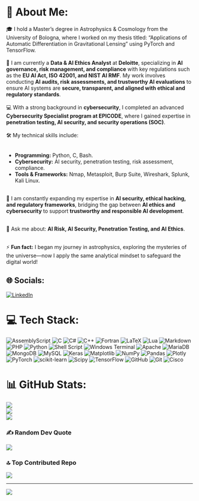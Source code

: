 # 💫 About Me:
🎓 I hold a Master’s degree in Astrophysics & Cosmology from the University of Bologna, where I worked on my thesis titled: “Applications of Automatic Differentiation in Gravitational Lensing” using PyTorch and TensorFlow.<br><br>🔐 I am currently a **Data & AI Ethics Analyst** at **Deloitte**, specializing in **AI governance, risk management, and compliance** with key regulations such as the **EU AI Act, ISO 42001, and NIST AI RMF**. My work involves conducting **AI audits, risk assessments, and trustworthy AI evaluations** to ensure AI systems are **secure, transparent, and aligned with ethical and regulatory standards**.<br><br>💻 With a strong background in **cybersecurity**, I completed an advanced **Cybersecurity Specialist program at EPICODE**, where I gained expertise in **penetration testing, AI security, and security operations (SOC)**.<br><br>🛠️ My technical skills include:<br><br>  
* **Programming:** Python, C, Bash.<br>
* **Cybersecurity:** AI security, penetration testing, risk assessment, compliance.<br>
* **Tools & Frameworks:** Nmap, Metasploit, Burp Suite, Wireshark, Splunk, Kali Linux.<br><br>  

🌱 I am constantly expanding my expertise in **AI security, ethical hacking, and regulatory frameworks**, bridging the gap between **AI ethics and cybersecurity** to support **trustworthy and responsible AI development**.<br><br>  

💬 Ask me about: **AI Risk, AI Security, Penetration Testing, and AI Ethics**.<br><br>  

⚡ **Fun fact:** I began my journey in astrophysics, exploring the mysteries of the universe—now I apply the same analytical mindset to safeguard the digital world!


## 🌐 Socials:
[![LinkedIn](https://img.shields.io/badge/LinkedIn-%230077B5.svg?logo=linkedin&logoColor=white)](https://linkedin.com/in/simonelaporta) 

# 💻 Tech Stack:
![AssemblyScript](https://img.shields.io/badge/assembly%20script-%23000000.svg?style=plastic&logo=assemblyscript&logoColor=white) ![C](https://img.shields.io/badge/c-%2300599C.svg?style=plastic&logo=c&logoColor=white) ![C#](https://img.shields.io/badge/c%23-%23239120.svg?style=plastic&logo=csharp&logoColor=white) ![C++](https://img.shields.io/badge/c++-%2300599C.svg?style=plastic&logo=c%2B%2B&logoColor=white) ![Fortran](https://img.shields.io/badge/Fortran-%23734F96.svg?style=plastic&logo=fortran&logoColor=white) ![LaTeX](https://img.shields.io/badge/latex-%23008080.svg?style=plastic&logo=latex&logoColor=white) ![Lua](https://img.shields.io/badge/lua-%232C2D72.svg?style=plastic&logo=lua&logoColor=white) ![Markdown](https://img.shields.io/badge/markdown-%23000000.svg?style=plastic&logo=markdown&logoColor=white) ![PHP](https://img.shields.io/badge/php-%23777BB4.svg?style=plastic&logo=php&logoColor=white) ![Python](https://img.shields.io/badge/python-3670A0?style=plastic&logo=python&logoColor=ffdd54) ![Shell Script](https://img.shields.io/badge/shell_script-%23121011.svg?style=plastic&logo=gnu-bash&logoColor=white) ![Windows Terminal](https://img.shields.io/badge/Windows%20Terminal-%234D4D4D.svg?style=plastic&logo=windows-terminal&logoColor=white) ![Apache](https://img.shields.io/badge/apache-%23D42029.svg?style=plastic&logo=apache&logoColor=white) ![MariaDB](https://img.shields.io/badge/MariaDB-003545?style=plastic&logo=mariadb&logoColor=white) ![MongoDB](https://img.shields.io/badge/MongoDB-%234ea94b.svg?style=plastic&logo=mongodb&logoColor=white) ![MySQL](https://img.shields.io/badge/mysql-4479A1.svg?style=plastic&logo=mysql&logoColor=white) ![Keras](https://img.shields.io/badge/Keras-%23D00000.svg?style=plastic&logo=Keras&logoColor=white) ![Matplotlib](https://img.shields.io/badge/Matplotlib-%23ffffff.svg?style=plastic&logo=Matplotlib&logoColor=black) ![NumPy](https://img.shields.io/badge/numpy-%23013243.svg?style=plastic&logo=numpy&logoColor=white) ![Pandas](https://img.shields.io/badge/pandas-%23150458.svg?style=plastic&logo=pandas&logoColor=white) ![Plotly](https://img.shields.io/badge/Plotly-%233F4F75.svg?style=plastic&logo=plotly&logoColor=white) ![PyTorch](https://img.shields.io/badge/PyTorch-%23EE4C2C.svg?style=plastic&logo=PyTorch&logoColor=white) ![scikit-learn](https://img.shields.io/badge/scikit--learn-%23F7931E.svg?style=plastic&logo=scikit-learn&logoColor=white) ![Scipy](https://img.shields.io/badge/SciPy-%230C55A5.svg?style=plastic&logo=scipy&logoColor=%white) ![TensorFlow](https://img.shields.io/badge/TensorFlow-%23FF6F00.svg?style=plastic&logo=TensorFlow&logoColor=white) ![GitHub](https://img.shields.io/badge/github-%23121011.svg?style=plastic&logo=github&logoColor=white) ![Git](https://img.shields.io/badge/git-%23F05033.svg?style=plastic&logo=git&logoColor=white) ![Cisco](https://img.shields.io/badge/cisco-%23049fd9.svg?style=plastic&logo=cisco&logoColor=black)
# 📊 GitHub Stats:
![](https://github-readme-stats.vercel.app/api?username=Shurtug4l&theme=tokyonight&hide_border=false&include_all_commits=true&count_private=true)<br/>
![](https://github-readme-streak-stats.herokuapp.com/?user=Shurtug4l&theme=tokyonight&hide_border=false)<br/>
![](https://github-readme-stats.vercel.app/api/top-langs/?username=Shurtug4l&theme=tokyonight&hide_border=false&include_all_commits=true&count_private=true&layout=compact)

### ✍️ Random Dev Quote
![](https://quotes-github-readme.vercel.app/api?type=horizontal&theme=tokyonight)

### 🔝 Top Contributed Repo
![](https://github-contributor-stats.vercel.app/api?username=Shurtug4l&limit=5&theme=tokyonight&combine_all_yearly_contributions=true)

---
[![](https://visitcount.itsvg.in/api?id=Shurtug4l&icon=2&color=6)](https://visitcount.itsvg.in)

<!-- Proudly created with GPRM ( https://gprm.itsvg.in ) -->
